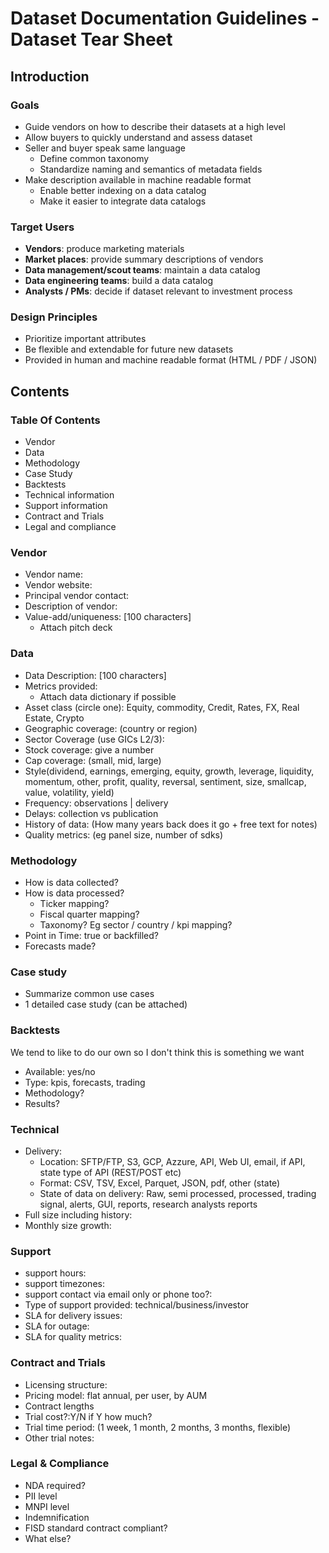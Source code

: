 # Dataset Documentation Guidelines - Dataset Tear Sheet

## Introduction

### Goals

* Guide vendors on how to describe their datasets at a high level
* Allow buyers to quickly understand and assess dataset
* Seller and buyer speak same language
    * Define common taxonomy 
    * Standardize naming and semantics of metadata fields
* Make description available in machine readable format
    * Enable better indexing on a data catalog
    * Make it easier to integrate data catalogs

### Target Users

* **Vendors**: produce marketing materials
* **Market places**: provide summary descriptions of vendors
* **Data management/scout teams**: maintain a data catalog
* **Data engineering teams**: build a data catalog  
* **Analysts / PMs**: decide if dataset relevant to investment process

### Design Principles

* Prioritize important attributes
* Be flexible and extendable for future new datasets
* Provided in human and machine readable format (HTML / PDF / JSON)

## Contents

### Table Of Contents

* Vendor
* Data
* Methodology
* Case Study
* Backtests
* Technical information
* Support information
* Contract and Trials
* Legal and compliance

### Vendor

* Vendor name:
* Vendor website:
* Principal vendor contact:
* Description of vendor:
* Value-add/uniqueness: [100 characters]
   * Attach pitch deck

### Data

* Data Description: [100 characters]
* Metrics provided: 
    * Attach data dictionary if possible
 * Asset class (circle one): Equity, commodity, Credit, Rates, FX, Real Estate, Crypto
* Geographic coverage: (country or region)
* Sector Coverage (use GICs L2/3):
* Stock coverage: give a number
* Cap coverage: (small, mid, large)
* Style(dividend, earnings, emerging, equity, growth, leverage, liquidity, momentum, other, profit, quality, reversal, sentiment, size, smallcap, value, volatility, yield)
* Frequency: observations | delivery
* Delays: collection vs publication
* History of data: (How many years back does it go + free text for notes)
* Quality metrics: (eg panel size, number of sdks)

### Methodology

* How is data collected?
* How is data processed?
    * Ticker mapping?
    * Fiscal quarter mapping?
    * Taxonomy? Eg sector / country / kpi mapping?
* Point in Time: true or backfilled?
* Forecasts made?

### Case study

* Summarize common use cases
* 1 detailed case study (can be attached)

### Backtests 
We tend to like to do our own so I don't think this is something we want
* Available: yes/no
* Type: kpis, forecasts, trading
* Methodology?
* Results?

### Technical 

* Delivery:
    * Location: SFTP/FTP,  S3, GCP, Azzure, API, Web UI, email, if API, state type of API (REST/POST etc)
    * Format: CSV, TSV, Excel, Parquet, JSON, pdf, other (state)
    * State of data on delivery: Raw, semi processed, processed, trading signal, alerts, GUI, reports, research analysts reports 
* Full size including history:
* Monthly size growth:

### Support
* support hours: 
* support timezones:
* support contact via email only or phone too?:
* Type of support provided: technical/business/investor
* SLA for delivery issues:
* SLA for outage:
* SLA for quality metrics:

### Contract and Trials

* Licensing structure: 
* Pricing model: flat annual, per user, by AUM
* Contract lengths
* Trial cost?:Y/N if Y how much?
* Trial time period: (1 week, 1 month, 2 months, 3 months, flexible)
* Other trial notes:

### Legal & Compliance

* NDA required? 
* PII level
* MNPI level
* Indemnification
* FISD standard contract compliant?
* What else?
